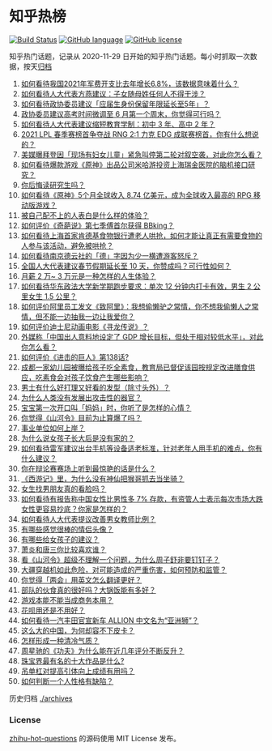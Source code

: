 # 知乎热榜
[![Build Status](https://github.com/ToWeLong/zhihu-hot-questions/workflows/CI/badge.svg)](https://github.com/ToWeLong/zhihu-hot-questions/actions)
[![GitHub language](https://img.shields.io/badge/language-golang-orange.svg)](https://golang.org/)
[![GitHub license](https://img.shields.io/github/license/ToWeLong/zhihu-hot-questions)](https://github.com/ToWeLong/zhihu-hot-questions/blob/main/LICENSE)

知乎热门话题，记录从 2020-11-29 日开始的知乎热门话题。每小时抓取一次数据，按天[归档](./archives)

<!-- BEGIN -->

1. [如何看待我国2021年军费开支比去年增长6.8%，该数据意味着什么？](https://www.zhihu.com/question/447716140)
1. [如何看待人大代表方燕建议：子女随母姓任何人不得干涉？](https://www.zhihu.com/question/447566906)
1. [如何看待政协委员建议「应届生身份保留年限延长至5年」？](https://www.zhihu.com/question/447845568)
1. [政协委员建议高考时间微调至 6 月第一个周末，你觉得可行吗？](https://www.zhihu.com/question/447599285)
1. [如何看待人大代表建议缩短教育学制：初中 3 年、高中 2 年？](https://www.zhihu.com/question/447858027)
1. [2021 LPL 春季赛榜首争夺战 RNG 2:1 力克 EDG 成联赛榜首，你有什么想说的？](https://www.zhihu.com/question/447946336)
1. [美媒曝拜登因「现场有妇女儿童」紧急叫停第二轮对叙空袭，对此你怎么看？](https://www.zhihu.com/question/447793558)
1. [如何看待爆款游戏《原神》出品公司米哈游投资上海瑞金医院的脑机接口研究？](https://www.zhihu.com/question/447650697)
1. [你后悔读研究生吗？](https://www.zhihu.com/question/28347397)
1. [如何看待《原神》5个月全球收入 8.74 亿美元，成为全球收入最高的 RPG 移动版游戏？](https://www.zhihu.com/question/447699190)
1. [被自己配不上的人表白是什么样的体验？](https://www.zhihu.com/question/28398875)
1. [如何评价《奇葩说》第七季傅首尔获得 BBking？](https://www.zhihu.com/question/447873653)
1. [如何看待上海首家肯德基食物银行遭老人哄抢，如何才能让真正有需要食物的人参与该活动，避免被哄抢？](https://www.zhihu.com/question/447677596)
1. [如何看待南京德云社的「德」字因为少一横遭游客怒斥？](https://www.zhihu.com/question/447490432)
1. [全国人大代表建议春节假期延长至 10 天，你赞成吗？可行性如何？](https://www.zhihu.com/question/447939211)
1. [月薪 2 万~ 3 万元是一种怎样的人生体验？](https://www.zhihu.com/question/50186945)
1. [如何看待华东政法大学新学期跑步要求：单次 12 分钟内打卡有效，男生 2 公里女生 1.5 公里？](https://www.zhihu.com/question/447170542)
1. [如何评价阿里员工发文《致阿里》：我想偷懒驴之常情，你不想我偷懒人之常情，但不能一边抽我一边让我爱你？](https://www.zhihu.com/question/447760592)
1. [如何评价迪士尼动画电影《寻龙传说》？](https://www.zhihu.com/question/447497828)
1. [外媒称「中国出人意料地设定了 GDP 增长目标，但处于相对较低水平」，对此你怎么看？](https://www.zhihu.com/question/447852733)
1. [如何评价《进击的巨人》第138话?](https://www.zhihu.com/question/447831579)
1. [成都一家幼儿园被曝给孩子吃全素食，教育局已督促该园按规定改进膳食供应，吃素食会对孩子饮食产生哪些影响？](https://www.zhihu.com/question/447866527)
1. [男士有什么好打理又好看的发型（除寸头外）？](https://www.zhihu.com/question/34812534)
1. [为什么人类没有发展出攻击性的器官？](https://www.zhihu.com/question/406918539)
1. [宝宝第一次开口叫「妈妈」时，你听了是怎样的心情？](https://www.zhihu.com/question/379387725)
1. [你觉得《山河令》目前为止算爆了吗？](https://www.zhihu.com/question/446959985)
1. [事业单位如何上岸？](https://www.zhihu.com/question/345511835)
1. [为什么说女孩子长大后是没有家的？](https://www.zhihu.com/question/374264250)
1. [如何看待雷军建议出台手机等设备适老标准，针对老年人用手机的难点，你有什么建议？](https://www.zhihu.com/question/447868213)
1. [你在辩论赛赛场上听到最惊艳的话是什么？](https://www.zhihu.com/question/442060907)
1. [《西游记》里，为什么没有神仙把猴哥抓去当坐骑？](https://www.zhihu.com/question/445588906)
1. [女生找男朋友真的看脸吗？](https://www.zhihu.com/question/33267701)
1. [如何看待有报告称中国女性比男性多 7% 存款，有资管人士表示每次市场大跌女性更容易抄底？你家是怎样的？](https://www.zhihu.com/question/447702845)
1. [如何看待人大代表提议改善男女教师比例？](https://www.zhihu.com/question/447729014)
1. [有哪些感觉很棒的情侣头像？](https://www.zhihu.com/question/432645441)
1. [有哪些给女孩子的建议？](https://www.zhihu.com/question/315676658)
1. [萧炎和唐三你比较喜欢谁？](https://www.zhihu.com/question/436133430)
1. [看《山河令》超级不理解一个问题，为什么周子舒非要钉钉子？](https://www.zhihu.com/question/447096658)
1. [大疆穿越机如此危险，对可能造成的严重伤害，如何预防和监管？](https://www.zhihu.com/question/447672235)
1. [你觉得「两会」用英文怎么翻译更好？](https://www.zhihu.com/question/447722861)
1. [部队的伙食真的很好吗？大锅饭能有多好？](https://www.zhihu.com/question/441827814)
1. [游戏本能不能当成商务本用？](https://www.zhihu.com/question/323997214)
1. [花呗用还是不用好？](https://www.zhihu.com/question/443147918)
1. [如何看待一汽丰田官宣新车 ALLION 中文名为“亚洲狮”？](https://www.zhihu.com/question/447256290)
1. [这么大的中国，为何却容不下皮卡？](https://www.zhihu.com/question/48425484)
1. [怎样形成一种清冷气质？](https://www.zhihu.com/question/446855234)
1. [周星驰的《功夫》为什么能在近几年评分不断反升？](https://www.zhihu.com/question/447705926)
1. [珠宝界最有名的十大作品是什么?](https://www.zhihu.com/question/353426720)
1. [吊单杠对提高引体向上成绩有用吗？](https://www.zhihu.com/question/440551492)
1. [如何判断一个人性格有缺陷？](https://www.zhihu.com/question/28773297)

<!-- END -->

历史归档 [./archives](./archives)


### License
[zhihu-hot-questions](https://github.com/towelong/zhihu-hot-questions) 的源码使用 MIT License 发布。